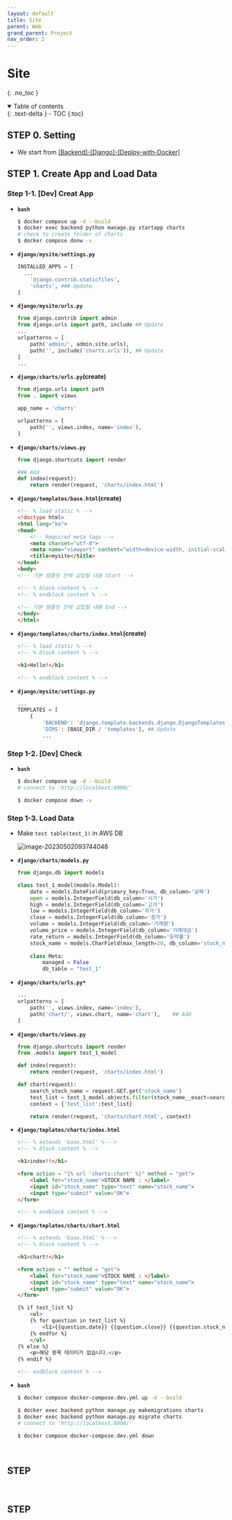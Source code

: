 ```yaml
---
layout: default
title: Site
parent: Web
grand_parent: Project
nav_order: 2
---
```


# Site

{: .no_toc }

<details open markdown="block">
  <summary>
    Table of contents
  </summary>
  {: .text-delta }
- TOC
{:toc}
</details>

<!------------------------------------ STEP ------------------------------------>

## STEP 0. Setting

* We start from [[Backend]-[Django]-[Deploy-with-Docker]](https://merucode.github.io/docs/menu4-backend/menu4-sub2-django/menu4-sub2-sub8-deploy-with-docker.html#step-7-final-file-structure)



## STEP 1. Create App and Load Data

### Step 1-1. [Dev] Creat App

* **`bash`**

  ```bash
  $ docker compose up -d --build
  $ docker exec backend python manage.py startapp charts
  # check to create folder of charts
  $ docker compose donw -v
  ```

* **`django/mysite/settings.py`**

  ```python
  INSTALLED_APPS = [
  	...
      'django.contrib.staticfiles',
      'charts',	### Update
  ]
  ```

* **`django/mysite/urls.py`**

  ```python
  from django.contrib import admin
  from django.urls import path, include ## Update
  ...
  urlpatterns = [
      path('admin/', admin.site.urls),
      path('', include('charts.urls')), ## Update
  ]
  ...
  ```

* **`django/charts/urls.py`(create)**

  ```python
  from django.urls import path
  from . import views
  
  app_name = 'charts'
  
  urlpatterns = [
      path('', views.index, name='index'),
  ]
  ```

* **`django/charts/views.py`**

  ```python
  from django.shortcuts import render
  
  ### Add
  def index(request):
      return render(request, 'charts/index.html')
  ```

* **`django/templates/base.html`(create)**

  ```html
  <!-- % load static % -->
  <!doctype html>
  <html lang="ko">
  <head>
      <!-- Required meta tags -->
      <meta charset="utf-8">
      <meta name="viewport" content="width=device-width, initial-scale=1, shrink-to-fit=no">
      <title>mysite</title>
  </head>
  <body>
  <!-- 기본 템플릿 안에 삽입될 내용 Start -->
  
  <!-- % block content % -->
  <!-- % endblock content % -->
      
  <!-- 기본 템플릿 안에 삽입될 내용 End -->
  </body>
  </html>
  ```

  


* **`django/templates/charts/index.html`(create)**

  ```html
  <!-- % load static % -->
  <!-- % block content % -->
  
  <h1>Hello!</h1>
  
  <!-- % endblock content % -->
  ```

* **`django/mysite/settings.py`**

  ```python
  ...
  TEMPLATES = [
      {
          'BACKEND': 'django.template.backends.django.DjangoTemplates',
          'DIRS': [BASE_DIR / 'templates'],	## Update
          ...
  ```

  

### Step 1-2. [Dev] Check

* **`bash`**

  ```bash
  $ docker compose up -d --build
  # connect to 'http://localhost:8000/'
  
  $ docker compose down -v
  ```



###  Step 1-3. Load Data

* Make `test table(test_1)` in AWS DB

  ![image-20230502093744048](./../../../images/menu11-sub1-sub2-site/image-20230502093744048-1682997331877-1.png)

* **`django/charts/models.py`**

  ```python
  from django.db import models
  
  class test_1_model(models.Model):
      date = models.DateField(primary_key=True, db_column='날짜')
      open = models.IntegerField(db_column='시가')
      high = models.IntegerField(db_column='고가')
      low = models.IntegerField(db_column='저가')
      close = models.IntegerField(db_column='종가')
      volume = models.IntegerField(db_column='거래량')
      volume_price = models.IntegerField(db_column='거래대금')
      rate_return = models.IntegerField(db_column='등락률')
      stock_name = models.CharField(max_length=20, db_column='stock_name')
      
      class Meta:
          managed = False
          db_table = "test_1"
  ```


* **`django/charts/urls.py*`**

  ```python
  ...
  urlpatterns = [
      path('', views.index, name='index'),
      path('chart/', views.chart, name='chart'),	## Add
  ]
  ```

* **`django/charts/views.py`**

  ```python
  from django.shortcuts import render
  from .models import test_1_model
  
  def index(request):
      return render(request, 'charts/index.html')
  
  def chart(request):
      search_stock_name = request.GET.get('stock_name')
      test_list = test_1_model.objects.filter(stock_name__exact=search_stock_name)
      context = {'test_list':test_list}
  
      return render(request, 'charts/chart.html', context)
  ```
  
* **`django/teplates/charts/index.html`**

  ```html
  <!-- % extends 'base.html' % -->
  <!-- % block content % -->
  
  <h1>index!!</h1>
  
  <form action = "{% url 'charts:chart' %}" method = "get">
      <label for="stock_name">STOCK NAME : </label>
      <input id="stock_name" type="text" name="stock_name">
      <input type="submit" value="OK">
  </form>
  
  <!-- % endblock content % -->
  ```

* **`django/teplates/charts/chart.html`**

  ```html
  <!-- % extends 'base.html' % -->
  <!-- % block content % -->
  
  <h1>chart!</h1>
  
  <form action = "" method = "get">
      <label for="stock_name">STOCK NAME : </label>
      <input id="stock_name" type="text" name="stock_name">
      <input type="submit" value="OK">
  </form>
  
  {% if test_list %}
      <ul>
      {% for question in test_list %}
          <li>{{question.date}} {{question.close}} {{question.stock_name}}</a></li>
      {% endfor %}
      </ul>
  {% else %}
      <p>해당 종목 데이터가 없습니다.</p>
  {% endif %}
  
  <!-- endblock content % -->
  ```
  

* **`bash`**

  ```bash
  $ docker compose docker-compose.dev.yml up -d --build
  
  $ docker exec backend python manage.py makemigrations charts
  $ docker exec backend python manage.py migrate charts
  # connect to 'http://localhost:8000/'
  
  $ docker compose docker-compose.dev.yml down
  ```



<br>



<!------------------------------------ STEP ------------------------------------>

## STEP



<br>



<!------------------------------------ STEP ------------------------------------>

## STEP

